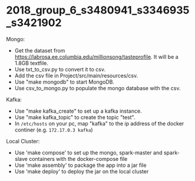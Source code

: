 # 2018_group_6_s3480941_s3346935_s3421902

Mongo:
- Get the dataset from https://labrosa.ee.columbia.edu/millionsong/tasteprofile. It will be a 1.8GB textfile.
- Use txt_to_csv.py to convert it to csv.
- Add the csv file in Project/src/main/resources/csv.
- Use "make mongodb" to start MongoDB.
- Use csv_to_mongo.py to populate the mongo database with the csv.

Kafka:
- Use "make kafka_create" to set up a kafka instance.
- Use "make kafka_topic" to create the topic "test".
- In `/etc/hosts` on your pc, map "kafka" to the ip address of the docker continer (e.g. `172.17.0.3 kafka`)


Local Cluster:
- Use 'make compose' to set up the mongo, spark-master and spark-slave containers with the docker-compose file
- Use 'make assembly' to package the app into a jar file
- Use 'make deploy' to deploy the jar on the local cluster



